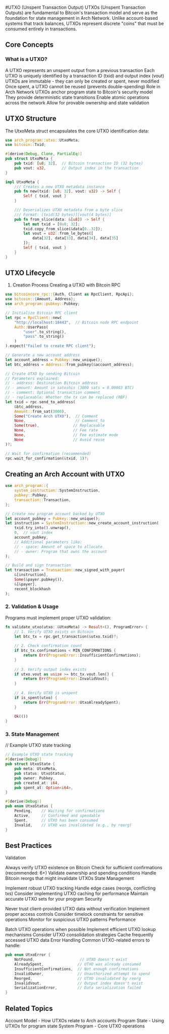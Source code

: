 #UTXO (Unspent Transaction Output)
UTXOs (Unspent Transaction Outputs) are fundamental to Bitcoin's transaction model and serve as the foundation for state management in Arch Network. Unlike account-based systems that track balances, UTXOs represent discrete "coins" that must be consumed entirely in transactions.

## Core Concepts
### What is a UTXO?
A UTXO represents an unspent output from a previous transaction
Each UTXO is uniquely identified by a transaction ID (txid) and output index (vout)
UTXOs are immutable - they can only be created or spent, never modified
Once spent, a UTXO cannot be reused (prevents double-spending)
Role in Arch Network
UTXOs anchor program state to Bitcoin's security model
They provide deterministic state transitions
Enable atomic operations across the network
Allow for provable ownership and state validation

## UTXO Structure
The UtxoMeta struct encapsulates the core UTXO identification data:

```rust
use arch_program::utxo::UtxoMeta;
use bitcoin::Txid;

#[derive(Debug, Clone, PartialEq)]
pub struct UtxoMeta {
    pub txid: [u8; 32],  // Bitcoin transaction ID (32 bytes)
    pub vout: u32,       // Output index in the transaction
}

impl UtxoMeta {
    /// Creates a new UTXO metadata instance
    pub fn new(txid: [u8; 32], vout: u32) -> Self {
        Self { txid, vout }
    }

    /// Deserializes UTXO metadata from a byte slice
    /// Format: [txid(32 bytes)][vout(4 bytes)]
    pub fn from_slice(data: &[u8]) -> Self {
        let mut txid = [0u8; 32];
        txid.copy_from_slice(&data[0..32]);
        let vout = u32::from_le_bytes([
            data[32], data[33], data[34], data[35]
        ]);
        Self { txid, vout }
    }
}
```

## UTXO Lifecycle
1. Creation Process
Creating a UTXO with Bitcoin RPC

```rust
use bitcoincore_rpc::{Auth, Client as RpcClient, RpcApi};
use bitcoin::{Amount, Address};
use arch_program::pubkey::Pubkey;

// Initialize Bitcoin RPC client
let rpc = RpcClient::new(
    "http://localhost:18443",  // Bitcoin node RPC endpoint
    Auth::UserPass(
        "user".to_string(),
        "pass".to_string()
    )
).expect("Failed to create RPC client");

// Generate a new account address
let account_address = Pubkey::new_unique();
let btc_address = Address::from_pubkey(&account_address);

// Create UTXO by sending Bitcoin
// Parameters explained:
// - address: Destination Bitcoin address
// - amount: Amount in satoshis (3000 sats = 0.00003 BTC)
// - comment: Optional transaction comment
// - replaceable: Whether the tx can be replaced (RBF)
let txid = rpc.send_to_address(
    &btc_address,
    Amount::from_sat(3000),
    Some("Create Arch UTXO"),  // Comment
    None,                      // Comment_to
    Some(true),               // Replaceable
    None,                     // Fee rate
    None,                     // Fee estimate mode
    None                      // Avoid reuse
)?;

// Wait for confirmation (recommended)
rpc.wait_for_confirmation(&txid, 1)?;

```


## Creating an Arch Account with UTXO

```rust
use arch_program::{
    system_instruction::SystemInstruction,
    pubkey::Pubkey,
    transaction::Transaction,
};

// Create new program account backed by UTXO
let account_pubkey = Pubkey::new_unique();
let instruction = SystemInstruction::new_create_account_instruction(
    txid.try_into().unwrap(),
    0,  // vout index
    account_pubkey,
    // Additional parameters like:
    // - space: Amount of space to allocate
    // - owner: Program that owns the account
);

// Build and sign transaction
let transaction = Transaction::new_signed_with_payer(
    &[instruction],
    Some(&payer.pubkey()),
    &[&payer],
    recent_blockhash
);
```

### 2. Validation & Usage
Programs must implement proper UTXO validation:

```rust
fn validate_utxo(utxo: &UtxoMeta) -> Result<(), ProgramError> {
    // 1. Verify UTXO exists on Bitcoin
    let btc_tx = rpc.get_transaction(&utxo.txid)?;
    
    // 2. Check confirmation count
    if btc_tx.confirmations < MIN_CONFIRMATIONS {
        return Err(ProgramError::InsufficientConfirmations);
    }
    
    // 3. Verify output index exists
    if utxo.vout as usize >= btc_tx.vout.len() {
        return Err(ProgramError::InvalidVout);
    }
    
    // 4. Verify UTXO is unspent
    if is_spent(utxo) {
        return Err(ProgramError::UtxoAlreadySpent);
    }
    
    Ok(())
}
```

### 3. State Management
// Example UTXO state tracking

```rust
// Example UTXO state tracking
#[derive(Debug)]
pub struct UtxoState {
    pub meta: UtxoMeta,
    pub status: UtxoStatus,
    pub owner: Pubkey,
    pub created_at: i64,
    pub spent_at: Option<i64>,
}

#[derive(Debug)]
pub enum UtxoStatus {
    Pending,    // Waiting for confirmations
    Active,     // Confirmed and spendable
    Spent,      // UTXO has been consumed
    Invalid,    // UTXO was invalidated (e.g., by reorg)
}
```

## Best Practices
Validation

Always verify UTXO existence on Bitcoin
Check for sufficient confirmations (recommended: 6+)
Validate ownership and spending conditions
Handle Bitcoin reorgs that might invalidate UTXOs
State Management

Implement robust UTXO tracking
Handle edge cases (reorgs, conflicting txs)
Consider implementing UTXO caching for performance
Maintain accurate UTXO sets for your program
Security

Never trust client-provided UTXO data without verification
Implement proper access controls
Consider timelock constraints for sensitive operations
Monitor for suspicious UTXO patterns
Performance

Batch UTXO operations when possible
Implement efficient UTXO lookup mechanisms
Consider UTXO consolidation strategies
Cache frequently accessed UTXO data
Error Handling
Common UTXO-related errors to handle:
```rust
pub enum UtxoError {
    NotFound,                    // UTXO doesn't exist
    AlreadySpent,               // UTXO was already consumed
    InsufficientConfirmations,  // Not enough confirmations
    InvalidOwner,               // Unauthorized attempt to spend
    Reorged,                    // UTXO invalidated by reorg
    InvalidVout,                // Output index doesn't exist
    SerializationError,         // Data serialization failed
}
```

## Related Topics
Account Model - How UTXOs relate to Arch accounts 
Program State - Using UTXOs for program state 
System Program - Core UTXO operations 